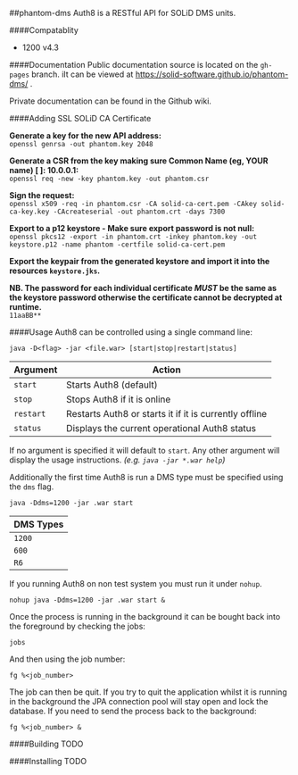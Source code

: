 ##phantom-dms
Auth8 is a RESTful API for SOLiD DMS units.

####Compatablity
* 1200 v4.3

####Documentation
Public documentation source is located on the `gh-pages` branch.
iIt can be viewed at https://solid-software.github.io/phantom-dms/ .

Private documentation can be found in the Github wiki.

####Adding SSL SOLiD CA Certificate

**Generate a key for the new API address:**<br>
`openssl genrsa -out phantom.key 2048`

**Generate a CSR from the key making sure Common Name (eg, YOUR name) [ ]: 10.0.0.1:**<br>
`openssl req -new -key phantom.key -out phantom.csr`

**Sign the request:**<br>
`openssl x509 -req -in phantom.csr -CA solid-ca-cert.pem -CAkey solid-ca-key.key -CAcreateserial -out phantom.crt -days 7300`

**Export to a p12 keystore - Make sure export password is not null:**<br>
`openssl pkcs12 -export -in phantom.crt -inkey phantom.key -out keystore.p12 -name phantom -certfile solid-ca-cert.pem`

**Export the keypair from the generated keystore and import it into the resources `keystore.jks`.**

**NB. The password for each individual certificate _MUST_ be the same as the keystore password otherwise the certificate cannot be decrypted at runtime.**<br>
`11aaBB**`

####Usage
Auth8 can be controlled using a single command line:
```
java -D<flag> -jar <file.war> [start|stop|restart|status]
```

| Argument  | Action                                                   |  
| --------- | -------------------------------------------------------- |  
| `start`   | Starts Auth8 (default)                                 |  
| `stop`    | Stops Auth8 if it is online                            |  
| `restart` | Restarts Auth8 or starts it if it is currently offline |  
| `status`  | Displays the current operational Auth8 status          |  

If no argument is specified it will default to `start`. Any other argument will display the usage instructions. _(e.g. `java -jar *.war help`)_

Additionally the first time Auth8 is run a DMS type must be specified using the `dms` flag.

```
java -Ddms=1200 -jar .war start
```

| DMS Types |  
| --------- |  
| `1200`    |  
| `600`     |  
| `R6`      |  
 
If you running Auth8 on non test system you must run it under `nohup`.

```
nohup java -Ddms=1200 -jar .war start &
```

Once the process is running in the background it can be bought back into the foreground by checking the jobs:

```
jobs
```

And then using the job number:

```
fg %<job_number>
```

The job can then be quit. If you try to quit the application whilst it is running in the background the JPA connection pool will stay open and lock the database. If you need to send the process back to the background:

```
fg %<job_number> &
```

####Building
TODO

####Installing
TODO